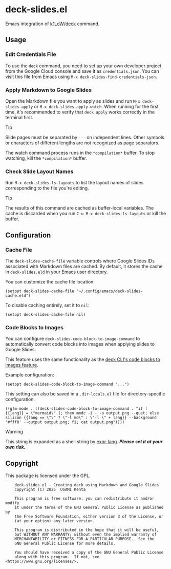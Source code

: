 # deck-slides.el

Emacs integration of [k1LoW/deck] command.

## Usage

### Edit Credentials File

To use the `deck` command, you need to set up your own developer project from the Google Cloud console and save it as `credentials.json`. You can visit this file from Emacs using `M-x deck-slides-find-credentials-json`.

### Apply Markdown to Google Slides

Open the Markdown file you want to apply as slides and run `M-x deck-slides-apply` or `M-x deck-slides-apply-watch`. When running for the first time, it's recommended to verify that `deck apply` works correctly in the terminal first.

> [!TIP]
> Slide pages must be separated by `---` on independent lines. Other symbols or characters of different lengths are not recognized as page separators.

The watch command process runs in the `*compilation*` buffer. To stop watching, kill the `*compilation*` buffer.

### Check Slide Layout Names

Run `M-x deck-slides-ls-layouts` to list the layout names of slides corresponding to the file you're editing.

> [!TIP]
> The results of this command are cached as buffer-local variables. The cache is discarded when you run `C-u M-x deck-slides-ls-layouts` or kill the buffer.

## Configuration

### Cache File

The `deck-slides-cache-file` variable controls where Google Slides IDs associated with Markdown files are cached. By default, it stores the cache in `deck-slides.eld` in your Emacs user directory.

You can customize the cache file location:

```elisp
(setopt deck-slides-cache-file "~/.config/emacs/deck-slides-cache.eld")
```

To disable caching entirely, set it to `nil`:

```elisp
(setopt deck-slides-cache-file nil)
```

### Code Blocks to Images

You can configure `deck-slides-code-block-to-image-command` to automatically convert code blocks into images when applying slides to Google Slides.

This feature uses the same functionality as the [deck CLI's code blocks to images feature](https://github.com/k1LoW/deck?tab=readme-ov-file#code-blocks-to-images).

Example configuration:

```elisp
(setopt deck-slides-code-block-to-image-command "...")
```

This setting can also be saved in a `.dir-locals.el` file for directory-specific configuration.

```elisp
((gfm-mode . ((deck-slides-code-block-to-image-command . "if [ {{lang}} = \"mermaid\" ]; then mmdc -i - -o output.png --quet; else silicon {{lang == \"\" ? \"-l md\" : \"-l \" + lang}} --background '#fff0' --output output.png; fi; cat output.png"))))
```

> [!WARNING]
> This string is expanded as a shell string by [expr-lang](https://expr-lang.org/).  ***Please set it at your own risk.***

## Copyright

This package is licensed under the GPL.

        deck-slides.el - Creating deck using Markdown and Google Slides
        Copyright (C) 2025  USAMI Kenta

        This program is free software: you can redistribute it and/or modify
        it under the terms of the GNU General Public License as published by
        the Free Software Foundation, either version 3 of the License, or
        (at your option) any later version.

        This program is distributed in the hope that it will be useful,
        but WITHOUT ANY WARRANTY; without even the implied warranty of
        MERCHANTABILITY or FITNESS FOR A PARTICULAR PURPOSE.  See the
        GNU General Public License for more details.

        You should have received a copy of the GNU General Public License
        along with this program.  If not, see <https://www.gnu.org/licenses/>.

[k1LoW/deck]: https://github.com/k1LoW/deck
